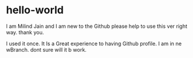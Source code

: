 # hello-world


I am Milind Jain and I am new to the Github please help to use this ver right way. 
thank you.

I used it once. It Is a Great experience to having Github profile.
I am in ne wBranch. dont sure will it b work.
